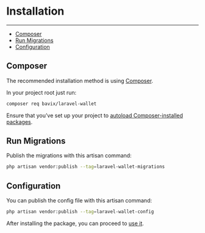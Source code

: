 # Installation

---

- [Composer](#composer)
- [Run Migrations](#run-migrations)
- [Configuration](#configuration)

<a name="composer"></a>
## Composer

The recommended installation method is using [Composer](https://getcomposer.org/).

In your project root just run:

```bash
composer req bavix/laravel-wallet
```

Ensure that you’ve set up your project to [autoload Composer-installed packages](https://getcomposer.org/doc/01-basic-usage.md#autoloading).

<a name="run-migrations"></a>
## Run Migrations
Publish the migrations with this artisan command:
```bash
php artisan vendor:publish --tag=laravel-wallet-migrations
```

<a name="configuration"></a>
## Configuration
You can publish the config file with this artisan command:
```bash
php artisan vendor:publish --tag=laravel-wallet-config
```

After installing the package, you can proceed to [use it](basic-usage).
